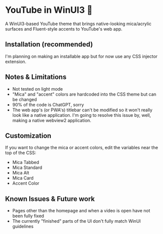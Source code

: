 # YouTube in WinUI3 🐢

A WinUI3-based YouTube theme that brings native-looking mica/acrylic surfaces and Fluent-style accents to YouTube's web app.

## Installation (recommended)
I'm planning on making an installable app but for now use any CSS injector extension.

## Notes & Limitations
- Not tested on light mode
- "Mica" and "accent" colors are hardcoded into the CSS theme but can be changed
- 90% of the code is ChatGPT, sorry
- The web app's (or PWA's) titlebar can't be modified so it won't really look like a native application. I'm going to resolve this issue by, well, making a native webview2 application. 

## Customization
If you want to change the mica or accent colors, edit the variables near the top of the CSS:
- Mica Tabbed
- Mica Standard
- Mica Alt
- Mica Card
- Accent Color

## Known Issues & Future work
- Pages other than the homepage and when a video is open have not been fully fixed
- The currently "finished" parts of the UI don't fully match WinUI guidelines
